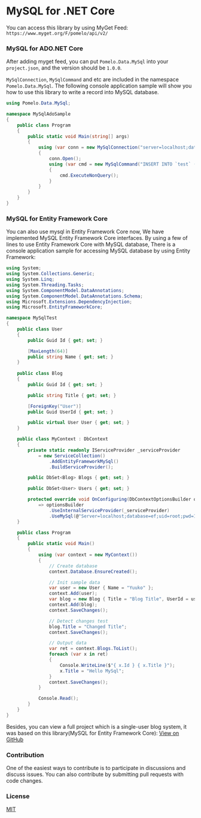 # MySQL for .NET Core

You can access this library by using MyGet Feed: `https://www.myget.org/F/pomelo/api/v2/`

### MySQL for ADO.NET Core

After adding myget feed, you can put `Pomelo.Data.MySql` into your `project.json`, and the version should be `1.0.0`.

`MySqlConnection`, `MySqlCommand` and etc are included in the namespace `Pomelo.Data.MySql`. The following console application sample will show you how to use this library to write a record into MySQL database.

```C#
using Pomelo.Data.MySql;

namespace MySqlAdoSample
{
    public class Program
    {
        public static void Main(string[] args)
        {
            using (var conn = new MySqlConnection("server=localhost;database=adosample;uid=root;pwd=yourpwd"))
            {
                conn.Open();
                using (var cmd = new MySqlCommand("INSERT INTO `test` (`content`) VALUES ('Hello MySQL')", conn))
                {
                    cmd.ExecuteNonQuery();
                }
            }
        }
    }
}
```

### MySQL for Entity Framework Core

You can also use mysql in Entity Framework Core now, We have implemented MySQL Entity Framework Core interfaces. By using a few of lines to use Entity Framework Core with MySQL database, There is a console application sample for accessing MySQL database by using Entity Framework:

```C#
using System;
using System.Collections.Generic;
using System.Linq;
using System.Threading.Tasks;
using System.ComponentModel.DataAnnotations;
using System.ComponentModel.DataAnnotations.Schema;
using Microsoft.Extensions.DependencyInjection;
using Microsoft.EntityFrameworkCore;

namespace MySqlTest
{
    public class User
    {
        public Guid Id { get; set; }

        [MaxLength(64)]
        public string Name { get; set; }
    }
    
    public class Blog
    {
        public Guid Id { get; set; }

        public string Title { get; set; }

        [ForeignKey("User")]
        public Guid UserId { get; set; }

        public virtual User User { get; set; }
    }

    public class MyContext : DbContext
    {
        private static readonly IServiceProvider _serviceProvider
            = new ServiceCollection()
                .AddEntityFrameworkMySql()
                .BuildServiceProvider();

        public DbSet<Blog> Blogs { get; set; }

        public DbSet<User> Users { get; set; }

        protected override void OnConfiguring(DbContextOptionsBuilder optionsBuilder)
            => optionsBuilder
                .UseInternalServiceProvider(_serviceProvider)
                .UseMySql(@"Server=localhost;database=ef;uid=root;pwd=19931101;");
    }

    public class Program
    {
        public static void Main()
        {
            using (var context = new MyContext())
            {
                // Create database
                context.Database.EnsureCreated();

                // Init sample data
                var user = new User { Name = "Yuuko" };
                context.Add(user);
                var blog = new Blog { Title = "Blog Title", UserId = user.Id };
                context.Add(blog);
                context.SaveChanges();

                // Detect changes test
                blog.Title = "Changed Title";
                context.SaveChanges();

                // Output data
                var ret = context.Blogs.ToList();
                foreach (var x in ret)
                {
                    Console.WriteLine($"{ x.Id } { x.Title }");
                    x.Title = "Hello MySql";
                }
                context.SaveChanges();
            }

            Console.Read();
        }
    }
}
```

Besides, you can view a full project which is a single-user blog system, it was based on this library(MySQL for Entity Framework Core): [View on GitHub](https://github.com/kagamine/yuukoblog-netcore-mysql)

### Contribution

One of the easiest ways to contribute is to participate in discussions and discuss issues. You can also contribute by submitting pull requests with code changes.

### License

[MIT](https://github.com/CodeCombLLC/ADO.NET-MySQL/blob/master/LICENSE)
